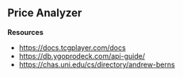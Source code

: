 ## Price Analyzer

**Resources**
- https://docs.tcgplayer.com/docs
- https://db.ygoprodeck.com/api-guide/
- https://chas.uni.edu/cs/directory/andrew-berns
